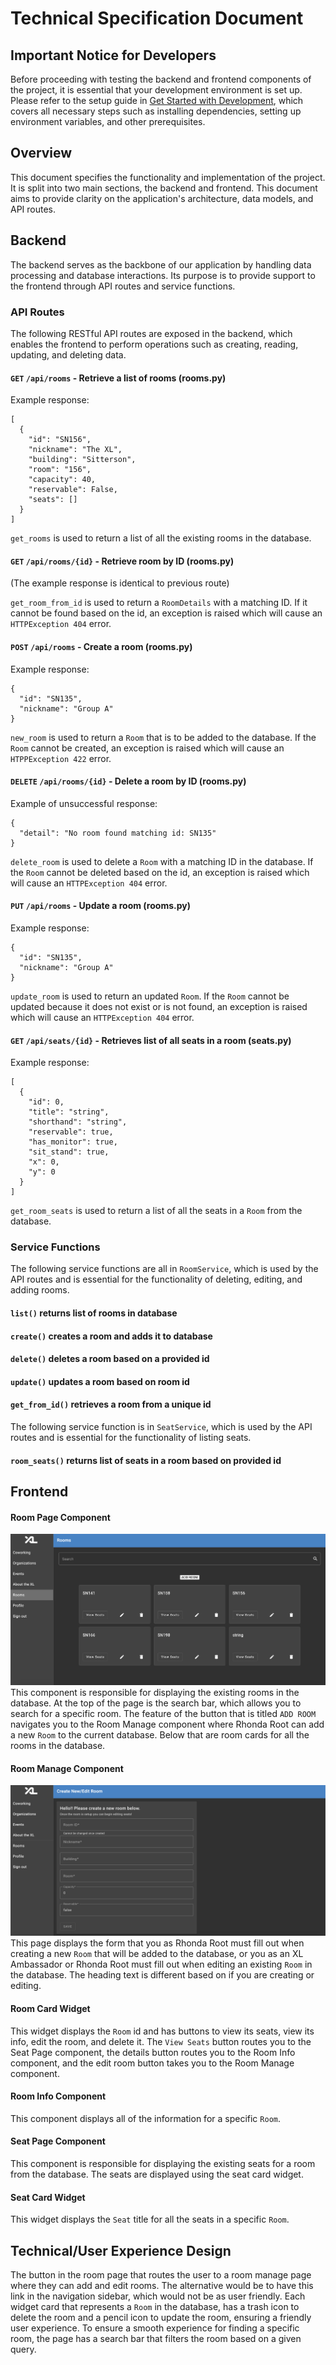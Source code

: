 # Technical Specification Document

## Important Notice for Developers

Before proceeding with testing the backend and frontend components of the project, it is essential that your development environment is set up. Please refer to the setup guide in [Get Started with Development](https://github.com/comp423-23f/csxl-final-team-d8/blob/086f4b18a582937208cc580dc9c5537fc070fa85/docs/get_started.md), which covers all necessary steps such as installing dependencies, setting up environment variables, and other prerequisites.

## Overview

This document specifies the functionality and implementation of the project. It is split into two main sections, the backend and frontend. This document aims to provide clarity on the application's architecture, data models, and API routes.

## Backend

The backend serves as the backbone of our application by handling data processing and database interactions. Its purpose is to provide support to the frontend through API routes and service functions.

### API Routes

The following RESTful API routes are exposed in the backend, which enables the frontend to perform operations such as creating, reading, updating, and deleting data.

#### `GET` `/api/rooms` - Retrieve a list of rooms (rooms.py)

Example response:

```
[
  {
    "id": "SN156",
    "nickname": "The XL",
    "building": "Sitterson",
    "room": "156",
    "capacity": 40,
    "reservable": False,
    "seats": []
  }
]
```

`get_rooms` is used to return a list of all the existing rooms in the database.

#### `GET` `/api/rooms/{id}` - Retrieve room by ID (rooms.py)

(The example response is identical to previous route)

`get_room_from_id` is used to return a `RoomDetails` with a matching ID. If it cannot be found based on the id, an exception is raised which will cause an `HTTPException 404` error.

#### `POST` `/api/rooms` - Create a room (rooms.py)

Example response:

```
{
  "id": "SN135",
  "nickname": "Group A"
}
```

`new_room` is used to return a `Room` that is to be added to the database. If the `Room` cannot be created, an exception is raised which will cause an `HTPPException 422` error.

#### `DELETE` `/api/rooms/{id}` - Delete a room by ID (rooms.py)

Example of unsuccessful response:

```
{
  "detail": "No room found matching id: SN135"
}
```

`delete_room` is used to delete a `Room` with a matching ID in the database. If the `Room` cannot be deleted based on the id, an exception is raised which will cause an `HTTPException 404` error.

#### `PUT` `/api/rooms` - Update a room (rooms.py)

Example response:

```
{
  "id": "SN135",
  "nickname": "Group A"
}
```

`update_room` is used to return an updated `Room`. If the `Room` cannot be updated because it does not exist or is not found, an exception is raised which will cause an `HTTPException 404` error.

#### `GET` `/api/seats/{id}` - Retrieves list of all seats in a room (seats.py)

Example response:

```
[
  {
    "id": 0,
    "title": "string",
    "shorthand": "string",
    "reservable": true,
    "has_monitor": true,
    "sit_stand": true,
    "x": 0,
    "y": 0
  }
]
```

`get_room_seats` is used to return a list of all the seats in a `Room` from the database.

### Service Functions

The following service functions are all in `RoomService`, which is used by the API routes and is essential for the functionality of deleting, editing, and adding rooms.

#### `list()` returns list of rooms in database

#### `create()` creates a room and adds it to database

#### `delete()` deletes a room based on a provided id

#### `update()` updates a room based on room id

#### `get_from_id()` retrieves a room from a unique id

The following service function is in `SeatService`, which is used by the API routes and is essential for the functionality of listing seats.

#### `room_seats()` returns list of seats in a room based on provided id

## Frontend

#### Room Page Component

![Alt text](images/room-view-page.png)
This component is responsible for displaying the existing rooms in the database. At the top of the page is the search bar, which allows you to search for a specific room. The feature of the button that is titled `ADD ROOM` navigates you to the Room Manage component where Rhonda Root can add a new `Room` to the current database. Below that are room cards for all the rooms in the database.

#### Room Manage Component

![Alt text](images/room-form.png)
This page displays the form that you as Rhonda Root must fill out when creating a new `Room` that will be added to the database, or you as an XL Ambassador or Rhonda Root must fill out when editing an existing `Room` in the database. The heading text is different based on if you are creating or editing.

#### Room Card Widget

This widget displays the `Room` id and has buttons to view its seats, view its info, edit the room, and delete it. The `View Seats` button routes you to the Seat Page component, the details button routes you to the Room Info component, and the edit room button takes you to the Room Manage component.

#### Room Info Component

This component displays all of the information for a specific `Room`.

#### Seat Page Component

This component is responsible for displaying the existing seats for a room from the database. The seats are displayed using the seat card widget.

#### Seat Card Widget

This widget displays the `Seat` title for all the seats in a specific `Room`.

## Technical/User Experience Design

The button in the room page that routes the user to a room manage page where they can add and edit rooms. The alternative would be to have this link in the navigation sidebar, which would not be as user friendly. Each widget card that represents a `Room` in the database, has a trash icon to delete the room and a pencil icon to update the room, ensuring a friendly user experience. To ensure a smooth experience for finding a specific room, the page has a search bar that filters the room based on a given query.

